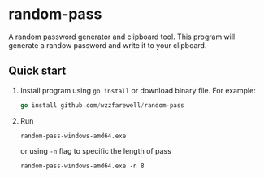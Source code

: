 # random-pass

A random password generator and clipboard tool. This program will generate a randow password and write it to your clipboard.

## Quick start

1. Install program using ```go install``` or download binary file. For example:

    ```Go
    go install github.com/wzzfarewell/random-pass
    ```

2. Run

    ```Shell
    random-pass-windows-amd64.exe
    ```

    or using ```-n``` flag to specific the length of pass

    ```Shell
    random-pass-windows-amd64.exe -n 8
    ```
